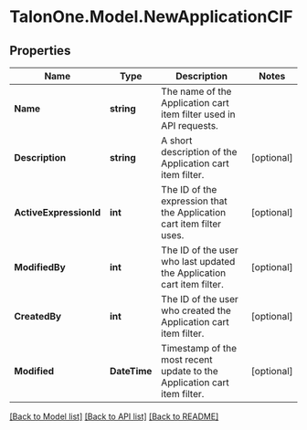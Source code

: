 # TalonOne.Model.NewApplicationCIF
## Properties

Name | Type | Description | Notes
------------ | ------------- | ------------- | -------------
**Name** | **string** | The name of the Application cart item filter used in API requests. | 
**Description** | **string** | A short description of the Application cart item filter. | [optional] 
**ActiveExpressionId** | **int** | The ID of the expression that the Application cart item filter uses. | [optional] 
**ModifiedBy** | **int** | The ID of the user who last updated the Application cart item filter. | [optional] 
**CreatedBy** | **int** | The ID of the user who created the Application cart item filter. | [optional] 
**Modified** | **DateTime** | Timestamp of the most recent update to the Application cart item filter. | [optional] 

[[Back to Model list]](../README.md#documentation-for-models) [[Back to API list]](../README.md#documentation-for-api-endpoints) [[Back to README]](../README.md)

